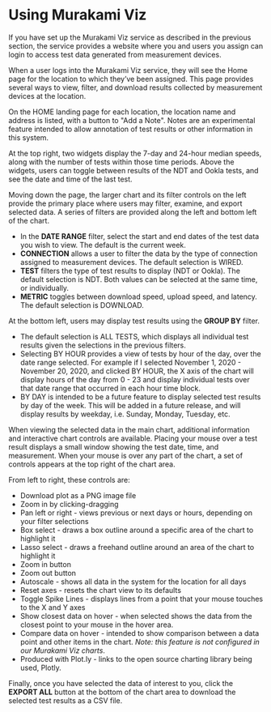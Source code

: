 # Using Murakami Viz

If you have set up the Murakami Viz service as described in the previous section, the service provides a website where you and users you assign can login to access test data generated from measurement devices.

When a user logs into the Murakami Viz service, they will see the Home page for the location to which they’ve been assigned. This page provides several ways to view, filter, and download results collected by measurement devices at the location.

On the HOME landing page for each location, the location name and address is listed, with a button to "Add a Note". Notes are an experimental feature intended to allow annotation of test results or other information in this system.

At the top right, two widgets display the 7-day and 24-hour median speeds, along with the number of tests within those time periods. Above the widgets, users can toggle between results of the NDT and Ookla tests, and see the date and time of the last test.

Moving down the page, the larger chart and its filter controls on the left provide the primary place where users may filter, examine, and export selected data. A series of filters are provided along the left and bottom left of the chart.

* In the **DATE RANGE** filter, select the start and end dates of the test data you wish to view. The default is the current week.
* **CONNECTION** allows a user to filter the data by the type of connection assigned to measurement devices. The default selection is WIRED.
* **TEST** filters the type of test results to display (NDT or Ookla). The default selection is NDT. Both values can be selected at the same time, or individually.
* **METRIC** toggles between download speed, upload speed, and latency. The default selection is DOWNLOAD.

At the bottom left, users may display test results using the **GROUP BY** filter.

* The default selection is ALL TESTS, which displays all individual test results given the selections in the previous filters.
* Selecting BY HOUR provides a view of tests by hour of the day, over the date range selected. For example if I selected November 1, 2020 - November 20, 2020, and clicked BY HOUR, the X axis of the chart will display hours of the day from 0 - 23 and display individual tests over that date range that occurred in each hour time block.
* BY DAY is intended to be a future feature to display selected test results by day of the week. This will be added in a future release, and will display results by weekday, i.e. Sunday, Monday,  Tuesday, etc.

When viewing the selected data in the main chart, additional information and interactive chart controls are available. Placing your mouse over a test result displays a small window showing the test date, time, and measurement. When your mouse is over any part of the chart, a set of controls appears at the top right of the chart area.

From left to right, these controls are:

* Download plot as a PNG image file
* Zoom in by clicking-dragging
* Pan left or right - views previous or next days or hours, depending on your filter selections
* Box select - draws a box outline around a specific area of the chart to highlight it
* Lasso select - draws a freehand outline around an area of the chart to highlight it
* Zoom in button
* Zoom out button
* Autoscale - shows all data in the system for the location for all days
* Reset axes - resets the chart view to its defaults
* Toggle Spike Lines - displays lines from a point that your mouse touches to the X and Y axes
* Show closest data on hover - when selected shows the data from the closest point to your mouse in the hover area.
* Compare data on hover - intended to show comparison between a data point and other items in the chart. _Note: this feature is not configured in our Murakami Viz charts_.
* Produced with Plot.ly - links to the open source charting library being used, Plotly.

Finally, once you have selected the data of interest to you, click the **EXPORT ALL** button at the bottom of the chart area to download the selected test results as a CSV file.
